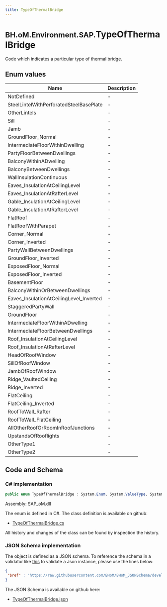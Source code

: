 ```yaml
---
title: TypeOfThermalBridge
---
```


# <small>BH.oM.Environment.SAP.</small>**TypeOfThermalBridge**

Code which indicates a particular type of thermal bridge.

## Enum values

| Name            | Description                                                    |
|-----------------|----------------------------------------------------------------|
| NotDefined |  -  |
| SteelLintelWithPerforatedSteelBasePlate |  -  |
| OtherLintels |  -  |
| Sill |  -  |
| Jamb |  -  |
| GroundFloor_Normal |  -  |
| IntermediateFloorWithinDwelling |  -  |
| PartyFloorBetweenDwellings |  -  |
| BalconyWithinADwelling |  -  |
| BalconyBetweenDwellings |  -  |
| WallInsulationContinuous |  -  |
| Eaves_InsulationAtCeilingLevel |  -  |
| Eaves_InsulationAtRafterLevel |  -  |
| Gable_InsulationAtCeilingLevel |  -  |
| Gable_InsulationAtRafterLevel |  -  |
| FlatRoof |  -  |
| FlatRoofWithParapet |  -  |
| Corner_Normal |  -  |
| Corner_Inverted |  -  |
| PartyWallBetweenDwellings |  -  |
| GroundFloor_Inverted |  -  |
| ExposedFloor_Normal |  -  |
| ExposedFloor_Inverted |  -  |
| BasementFloor |  -  |
| BalconyWithinOrBetweenDwellings |  -  |
| Eaves_InsulationAtCeilingLevel_Inverted |  -  |
| StaggeredPartyWall |  -  |
| GroundFloor |  -  |
| IntermediateFloorWithinADwelling |  -  |
| IntermediateFloorBetweenDwellings |  -  |
| Roof_InsulationAtCeilingLevel |  -  |
| Roof_InsulationAtRafterLevel |  -  |
| HeadOfRoofWindow |  -  |
| SillOfRoofWindow |  -  |
| JambOfRoofWindow |  -  |
| Ridge_VaultedCeiling |  -  |
| Ridge_Inverted |  -  |
| FlatCeiling |  -  |
| FlatCeiling_Inverted |  -  |
| RoofToWall_Rafter |  -  |
| RoofToWall_FlatCeiling |  -  |
| AllOtherRoofOrRoomInRoofJunctions |  -  |
| UpstandsOfRooflights |  -  |
| OtherType1 |  -  |
| OtherType2 |  -  |


## Code and Schema

### C# implementation

``` C# title="C#"
public enum TypeOfThermalBridge : System.Enum, System.ValueType, System.IComparable, System.ISpanFormattable, System.IFormattable, System.IConvertible
```

Assembly: SAP_oM.dll

The enum is defined in C#. The class definition is available on github:

- [TypeOfThermalBridge.cs](https://github.com/BHoM/SAP_Toolkit/blob/develop/SAP_oM/Enums\TypeOfThermalBridge.cs)

All history and changes of the class can be found by inspection the history.
### JSON Schema implementation

The object is defined as a JSON schema. To reference the schema in a validator like [this](https://www.jsonschemavalidator.net/) to validate a Json instance, please use the lines below:

``` json title="JSON Schema"
{
 "$ref" : "https://raw.githubusercontent.com/BHoM/BHoM_JSONSchema/develop/SAP_oM/SAP/TypeOfThermalBridge.json"
}
```

The JSON Schema is available on github here:

- [TypeOfThermalBridge.json](https://github.com/BHoM/BHoM_JSONSchema/blob/develop/SAP_oM/SAP/TypeOfThermalBridge.json)
